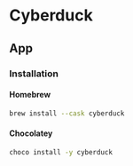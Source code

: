 # Cyberduck

## App

### Installation

#### Homebrew

```sh
brew install --cask cyberduck
```

#### Chocolatey

```sh
choco install -y cyberduck
```
